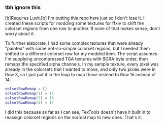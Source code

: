 ### tbh ignore this
[b]Requires Luvit.[b]
I'm putting this repo here just so I don't lose it. I created these scripts for modding some textures for ffxiv to shift the colorset regions from one row to another. If none of that makes sense, don't worry about it.

To further elaborate, I had some complex textures that were already "painted" with some not-so-simple colorset regions, but I needed them shifted to a different colorset row for my modded item.
The script assumes I'm supplying uncompressed TGA textures with BGRA byte order, then remaps the specified alpha channels. In my sample texture, every pixel was already in the colorsets that I wanted to move, and only two pixles were in Row 3, so I just put it in the loop to map those instead to Row 15 instead of 14.

```lua
colsetRowRemap = {}
colsetRowRemap[1] = 15
colsetRowRemap[2] = 16
colsetRowRemap[3] = 14
```

I did this because as far as I can see, TexTools doesn't have it built in to reassign colorset regions on the normal map to new ones. That's it.